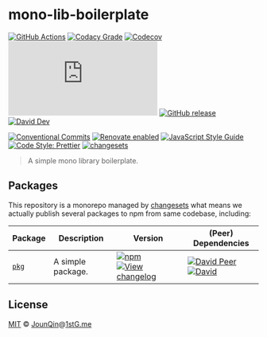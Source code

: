 # mono-lib-boilerplate

[![GitHub Actions](https://github.com/rx-ts/mono-lib-boilerplate/workflows/CI/badge.svg)](https://github.com/rx-ts/mono-lib-boilerplate/actions/workflows/ci.yml)
[![Codacy Grade](https://img.shields.io/codacy/grade/675823db9630419e97c7260b71d6c279)](https://www.codacy.com/gh/rx-ts/mono-lib-boilerplate)
[![Codecov](https://img.shields.io/codecov/c/gh/rx-ts/mono-lib-boilerplate)](https://codecov.io/gh/rx-ts/mono-lib-boilerplate)
[![type-coverage](https://img.shields.io/badge/dynamic/json.svg?label=type-coverage&prefix=%E2%89%A5&suffix=%&query=$.typeCoverage.atLeast&uri=https%3A%2F%2Fraw.githubusercontent.com%2Frx-ts%2Fmono-lib-boilerplate%2Fmain%2Fpackage.json)](https://github.com/plantain-00/type-coverage)
[![GitHub release](https://img.shields.io/github/release/rx-ts/mono-lib-boilerplate)](https://github.com/rx-ts/mono-lib-boilerplate/releases)
[![David Dev](https://img.shields.io/david/dev/rx-ts/mono-lib-boilerplate.svg)](https://david-dm.org/rx-ts/mono-lib-boilerplate?type=dev)

[![Conventional Commits](https://img.shields.io/badge/conventional%20commits-1.0.0-yellow.svg)](https://conventionalcommits.org)
[![Renovate enabled](https://img.shields.io/badge/renovate-enabled-brightgreen.svg)](https://renovatebot.com/)
[![JavaScript Style Guide](https://img.shields.io/badge/code_style-standard-brightgreen.svg)](https://standardjs.com)
[![Code Style: Prettier](https://img.shields.io/badge/code_style-prettier-ff69b4.svg)](https://github.com/prettier/prettier)
[![changesets](https://img.shields.io/badge/maintained%20with-changesets-176de3.svg)](https://github.com/atlassian/changesets)

> A simple mono library boilerplate.

## Packages

This repository is a monorepo managed by [changesets][] what means we actually publish several packages to npm from same codebase, including:

| Package                | Description       | Version                                                                                                                                                                                       | (Peer) Dependencies                                                                                                                                                                                                                                                                                                                           |
| ---------------------- | ----------------- | --------------------------------------------------------------------------------------------------------------------------------------------------------------------------------------------- | --------------------------------------------------------------------------------------------------------------------------------------------------------------------------------------------------------------------------------------------------------------------------------------------------------------------------------------------- |
| [`pkg`](/packages/pkg) | A simple package. | [![npm](https://img.shields.io/npm/v/pkg.svg)](https://www.npmjs.com/package/pkg) [![View changelog](https://img.shields.io/badge/changelog-explore-brightgreen)](https://changelogs.xyz/pkg) | [![David Peer](https://img.shields.io/david/peer/rx-ts/mono-lib-boilerplate.svg?path=packages/pkg)](https://david-dm.org/rx-ts/mono-lib-boilerplate?path=packages/pkg&type=peer) [![David](https://img.shields.io/david/rx-ts/mono-lib-boilerplate.svg?path=packages/pkg)](https://david-dm.org/rx-ts/mono-lib-boilerplate?path=packages/pkg) |

## License

[MIT][] © [JounQin][]@[1stG.me][]

[1stg.me]: https://www.1stg.me
[changesets]: https://GitHub.com/atlassian/changesets
[jounqin]: https://GitHub.com/JounQin
[mit]: http://opensource.org/licenses/MIT
